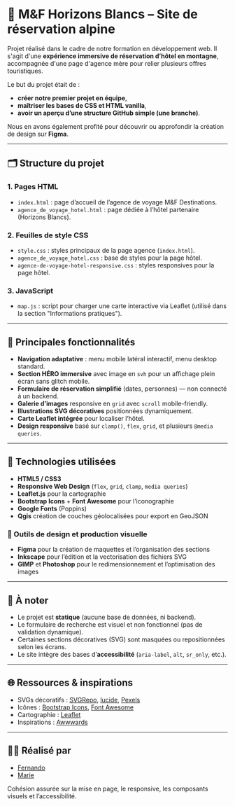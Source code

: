 # 🌄 M&F Horizons Blancs – Site de réservation alpine

Projet réalisé dans le cadre de notre formation en développement web. Il s'agit d'une **expérience immersive de réservation d’hôtel en montagne**, accompagnée d'une page d'agence mère pour relier plusieurs offres touristiques.

Le but du projet était de :
- **créer notre premier projet en équipe**,
- **maîtriser les bases de CSS et HTML vanilla**,
- **avoir un aperçu d’une structure GitHub simple (une branche)**.

Nous en avons également profité pour découvrir ou approfondir la création de design sur **Figma**.

---

## 🗂 Structure du projet

### 1. Pages HTML

- `index.html` : page d’accueil de l’agence de voyage M&F Destinations.
- `agence_de_voyage_hotel.html` : page dédiée à l’hôtel partenaire (Horizons Blancs).

### 2. Feuilles de style CSS

- `style.css` : styles principaux de la page agence (`index.html`).
- `agence_de_voyage_hotel.css` : base de styles pour la page hôtel.
- `agence-de-voyage-hotel-responsive.css` : styles responsives pour la page hôtel.

### 3. JavaScript

- `map.js` : script pour charger une carte interactive via Leaflet (utilisé dans la section "Informations pratiques").

---

## 🎨 Principales fonctionnalités

- **Navigation adaptative** : menu mobile latéral interactif, menu desktop standard.
- **Section HÉRO immersive** avec image en `svh` pour un affichage plein écran sans glitch mobile.
- **Formulaire de réservation simplifié** (dates, personnes) — non connecté à un backend.
- **Galerie d’images** responsive en `grid` avec `scroll` mobile-friendly.
- **Illustrations SVG décoratives** positionnées dynamiquement.
- **Carte Leaflet intégrée** pour localiser l’hôtel.
- **Design responsive** basé sur `clamp()`, `flex`, `grid`, et plusieurs `@media queries`.

---

## 📐 Technologies utilisées

- **HTML5 / CSS3**
- **Responsive Web Design** (`flex`, `grid`, `clamp`, `media queries`)
- **Leaflet.js** pour la cartographie
- **Bootstrap Icons** + **Font Awesome** pour l’iconographie
- **Google Fonts** (Poppins)
- **Qgis** création de couches géolocalisées pour export en GeoJSON

### 🎨 Outils de design et production visuelle

- **Figma** pour la création de maquettes et l’organisation des sections
- **Inkscape** pour l’édition et la vectorisation des fichiers SVG
- **GIMP** et **Photoshop** pour le redimensionnement et l’optimisation des images

---

## 🔧 À noter

- Le projet est **statique** (aucune base de données, ni backend).
- Le formulaire de recherche est visuel et non fonctionnel (pas de validation dynamique).
- Certaines sections décoratives (SVG) sont masquées ou repositionnées selon les écrans.
- Le site intègre des bases d’**accessibilité** (`aria-label`, `alt`, `sr_only`, etc.).

---

## 🌐 Ressources & inspirations

- SVGs décoratifs : [SVGRepo](https://www.svgrepo.com), [lucide](https://lucide.de), [Pexels](https://www.pexels.com)
- Icônes : [Bootstrap Icons](https://icons.getbootstrap.com), [Font Awesome](https://fontawesome.com)
- Cartographie : [Leaflet](https://leafletjs.com/)
- Inspirations : [Awwwards](https://www.awwwards.com)

---

## 🧑‍💻 Réalisé par

- [Fernando](https://github.com/fernando-DEVWEB)
- [Marie](https://github.com/Marie-T-code)

Cohésion assurée sur la mise en page, le responsive, les composants visuels et l’accessibilité.